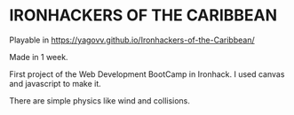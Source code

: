 # IRONHACKERS OF THE CARIBBEAN

Playable in https://yagovv.github.io/Ironhackers-of-the-Caribbean/

Made in 1 week. 

First project of the Web Development BootCamp in Ironhack.
I used canvas and javascript to make it.

There are simple physics like wind and collisions. 
